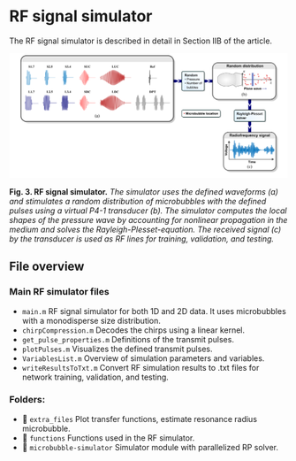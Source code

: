 # RF signal simulator

The RF signal simulator is described in detail in Section IIB of the article.

![!](FigureSimulator.png)

**Fig. 3. RF signal simulator.** *The simulator uses the defined waveforms (a) and stimulates a random distribution of microbubbles with the defined pulses using a virtual P4-1 transducer (b). The simulator computes the local shapes of the pressure wave by accounting for nonlinear propagation in the medium and solves the Rayleigh-Plesset-equation. The received signal (c) by the transducer is used as RF lines for training, validation, and testing.*

## File overview
### Main RF simulator files
* `main.m` RF signal simulator for both 1D and 2D data. It uses microbubbles with a monodisperse size distribution.
* `chirpCompression.m` Decodes the chirps using a linear kernel.
* `get_pulse_properties.m` Definitions of the transmit pulses.
* `plotPulses.m` Visualizes the defined transmit pulses.
* `VariablesList.m`	Overview of simulation parameters and variables.
* `writeResultsToTxt.m`	Convert RF simulation results to .txt files for network training, validation, and testing.

### Folders:
* 📂 `extra_files`	Plot transfer functions, estimate resonance radius microbubble.
* 📂 `functions` Functions used in the RF simulator.
* 📂 `microbubble-simulator` Simulator module with parallelized RP solver.
